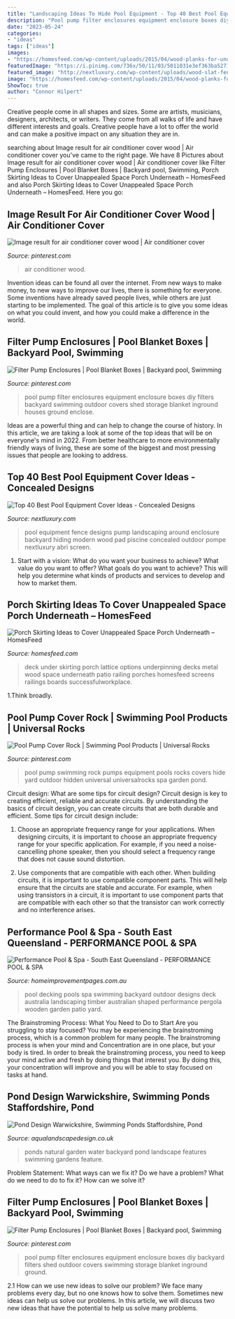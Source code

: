 ```yaml
---
title: "Landscaping Ideas To Hide Pool Equipment - Top 40 Best Pool Equipment Cover Ideas"
description: "Pool pump filter enclosures equipment enclosure boxes diy backyard filters shed outdoor covers swimming storage blanket inground ground"
date: "2023-05-24"
categories:
- "ideas"
tags: ["ideas"]
images:
- "https://homesfeed.com/wp-content/uploads/2015/04/wood-planks-for-under-porch-covers.jpg"
featuredImage: "https://i.pinimg.com/736x/50/11/03/5011031e3ef363ba527124cd4b9be20d.jpg"
featured_image: "http://nextluxury.com/wp-content/uploads/wood-slat-fence-pool-equipment-enclosure-ideas.jpg"
image: "https://homesfeed.com/wp-content/uploads/2015/04/wood-planks-for-under-porch-covers.jpg"
ShowToc: true
author: "Connor Hilpert"
---
```



Creative people come in all shapes and sizes. Some are artists, musicians, designers, architects, or writers. They come from all walks of life and have different interests and goals. Creative people have a lot to offer the world and can make a positive impact on any situation they are in.

	

		
searching about Image result for air conditioner cover wood | Air conditioner cover you've came to the right page. We have 8 Pictures about Image result for air conditioner cover wood | Air conditioner cover like Filter Pump Enclosures | Pool Blanket Boxes | Backyard pool, Swimming, Porch Skirting Ideas to Cover Unappealed Space Porch Underneath – HomesFeed and also Porch Skirting Ideas to Cover Unappealed Space Porch Underneath – HomesFeed. Here you go:
		
    
## Image Result For Air Conditioner Cover Wood | Air Conditioner Cover

<img loading=lazy src="https://i.pinimg.com/736x/51/dd/b7/51ddb7193d5616a1a9f0e3a7f195fcd6.jpg" onerror="this.onerror=null;this.src='https://tse1.mm.bing.net/th?id=OIP.hY4wu53UEGx51XJOfkwFKgHaJ3&amp;pid=15.1';" alt="Image result for air conditioner cover wood | Air conditioner cover">

_Source: pinterest.com_

>air conditioner wood. 

	

Invention ideas can be found all over the internet. From new ways to make money, to new ways to improve our lives, there is something for everyone. Some inventions have already saved people lives, while others are just starting to be implemented. The goal of this article is to give you some ideas on what you could invent, and how you could make a difference in the world.

    
## Filter Pump Enclosures | Pool Blanket Boxes | Backyard Pool, Swimming

<img loading=lazy src="https://i.pinimg.com/736x/50/11/03/5011031e3ef363ba527124cd4b9be20d.jpg" onerror="this.onerror=null;this.src='https://tse4.mm.bing.net/th?id=OIP.OESsyC7S9khgBpZFS6yBMgHaJ4&amp;pid=15.1';" alt="Filter Pump Enclosures | Pool Blanket Boxes | Backyard pool, Swimming">

_Source: pinterest.com_

>pool pump filter enclosures equipment enclosure boxes diy filters backyard swimming outdoor covers shed storage blanket inground houses ground enclose. 

	

Ideas are a powerful thing and can help to change the course of history. In this article, we are taking a look at some of the top ideas that will be on everyone's mind in 2022. From better healthcare to more environmentally friendly ways of living, these are some of the biggest and most pressing issues that people are looking to address.

    
## Top 40 Best Pool Equipment Cover Ideas - Concealed Designs

<img loading=lazy src="http://nextluxury.com/wp-content/uploads/wood-slat-fence-pool-equipment-enclosure-ideas.jpg" onerror="this.onerror=null;this.src='https://tse2.mm.bing.net/th?id=OIP.5mYzBR12CDg3vH7x2of5RQAAAA&amp;pid=15.1';" alt="Top 40 Best Pool Equipment Cover Ideas - Concealed Designs">

_Source: nextluxury.com_

>pool equipment fence designs pump landscaping around enclosure backyard hiding modern wood pad piscine concealed outdoor pompe nextluxury abri screen. 

	

1. Start with a vision: What do you want your business to achieve? What value do you want to offer? What goals do you want to achieve? This will help you determine what kinds of products and services to develop and how to market them.

    
## Porch Skirting Ideas To Cover Unappealed Space Porch Underneath – HomesFeed

<img loading=lazy src="https://homesfeed.com/wp-content/uploads/2015/04/wood-planks-for-under-porch-covers.jpg" onerror="this.onerror=null;this.src='https://tse1.mm.bing.net/th?id=OIP.qQD_9StGjDNh4EaWBTQCHgHaFj&amp;pid=15.1';" alt="Porch Skirting Ideas to Cover Unappealed Space Porch Underneath – HomesFeed">

_Source: homesfeed.com_

>deck under skirting porch lattice options underpinning decks metal wood space underneath patio railing porches homesfeed screens railings boards successfulworkplace. 

	

1.Think broadly.

    
## Pool Pump Cover Rock | Swimming Pool Products | Universal Rocks

<img loading=lazy src="https://i.pinimg.com/736x/2f/62/aa/2f62aaa330f15fe82b5b0b0bfd7f3b5b--swimming-pool-products-swimming-pools.jpg" onerror="this.onerror=null;this.src='https://tse3.mm.bing.net/th?id=OIP.37XKHXjPlYRKqtkY2QEVbwAAAA&amp;pid=15.1';" alt="Pool Pump Cover Rock | Swimming Pool Products | Universal Rocks">

_Source: pinterest.com_

>pool pump swimming rock pumps equipment pools rocks covers hide yard outdoor hidden universal universalrocks spa garden pond. 

	

Circuit design: What are some tips for circuit design?
Circuit design is key to creating efficient, reliable and accurate circuits. By understanding the basics of circuit design, you can create circuits that are both durable and efficient. Some tips for circuit design include:
1. Choose an appropriate frequency range for your applications. When designing circuits, it is important to choose an appropriate frequency range for your specific application. For example, if you need a noise-cancelling phone speaker, then you should select a frequency range that does not cause sound distortion.

2. Use components that are compatible with each other. When building circuits, it is important to use compatible component parts. This will help ensure that the circuits are stable and accurate. For example, when using transistors in a circuit, it is important to use component parts that are compatible with each other so that the transistor can work correctly and no interference arises.


    
## Performance Pool &amp; Spa - South East Queensland - PERFORMANCE POOL &amp; SPA

<img loading=lazy src="https://mediacache.homeimprovementpages.com.au/creative/galleries/220001_225000/224348/original_images/133843.jpg" onerror="this.onerror=null;this.src='https://tse2.mm.bing.net/th?id=OIP.C_VKsKBcZVwWTDo4tKxSDwHaEK&amp;pid=15.1';" alt="Performance Pool &amp; Spa - South East Queensland - PERFORMANCE POOL &amp; SPA">

_Source: homeimprovementpages.com.au_

>pool decking pools spa swimming backyard outdoor designs deck australia landscaping timber australian shaped performance pergola wooden garden patio yard. 

	

The Brainstroming Process: What You Need to Do to Start
Are you struggling to stay focused? You may be experiencing the brainstroming process, which is a common problem for many people. The brainstroming process is when your mind and Concentration are in one place, but your body is tired. In order to break the brainstroming process, you need to keep your mind active and fresh by doing things that interest you. By doing this, your concentration will improve and you will be able to stay focused on tasks at hand.

    
## Pond Design Warwickshire, Swimming Ponds Staffordshire, Pond

<img loading=lazy src="http://www.aqualandscapedesign.co.uk/images/ponds-water_032.jpg" onerror="this.onerror=null;this.src='https://tse3.mm.bing.net/th?id=OIP.wp_B0DTHBPn82G23LFZYrQHaFj&amp;pid=15.1';" alt="Pond Design Warwickshire, Swimming Ponds Staffordshire, Pond">

_Source: aqualandscapedesign.co.uk_

>ponds natural garden water backyard pond landscape features swimming gardens feature. 

	

Problem Statement: What ways can we fix it?
Do we have a problem?
What do we need to do to fix it?
How can we solve it?

    
## Filter Pump Enclosures | Pool Blanket Boxes | Backyard Pool, Swimming

<img loading=lazy src="https://i.pinimg.com/originals/50/11/03/5011031e3ef363ba527124cd4b9be20d.jpg" onerror="this.onerror=null;this.src='https://tse1.mm.bing.net/th?id=OIP.qY1GwU9rctkeO9c81bnOOQHaJ3&amp;pid=15.1';" alt="Filter Pump Enclosures | Pool Blanket Boxes | Backyard pool, Swimming">

_Source: pinterest.com_

>pool pump filter enclosures equipment enclosure boxes diy backyard filters shed outdoor covers swimming storage blanket inground ground. 

	

2.1 How can we use new ideas to solve our problem?
We face many problems every day, but no one knows how to solve them. Sometimes new ideas can help us solve our problems. In this article, we will discuss two new ideas that have the potential to help us solve many problems.

